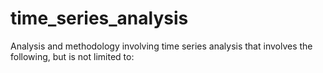 # time_series_analysis
Analysis and methodology involving time series analysis that involves the following, but is not limited to:
